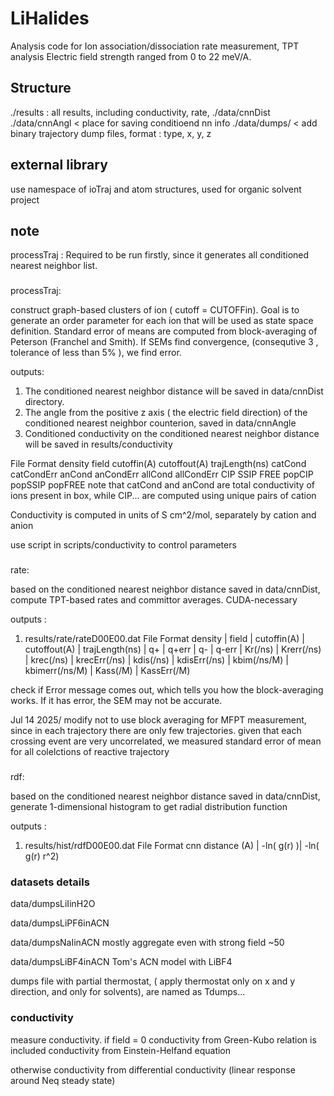 # LiHalides
Analysis code for Ion association/dissociation rate measurement, TPT analysis
Electric field strength ranged from 0 to 22 meV/A.

## Structure
./results : all results, including conductivity, rate, 
./data/cnnDist ./data/cnnAngl < place for saving conditioend nn info
./data/dumps<name>/ < add binary trajectory dump files, format : type, x, y, z

## external library
use namespace of ioTraj and atom structures, used for organic solvent project

## note
processTraj : Required to be run firstly, since it generates all conditioned nearest neighbor list.

###
processTraj: 

construct graph-based clusters of ion ( cutoff = CUTOFFin). 
Goal is to generate an order parameter for each ion that will be used as state space definition.
Standard error of means are computed from block-averaging of Peterson (Franchel and Smith). If SEMs find convergence, (consequtive 3 , tolerance of less than 5% ), we find error.

outputs:
1. The conditioned nearest neighbor distance will be saved in data/cnnDist directory.
2. The angle from the positive z axis ( the electric field direction) of the conditioned nearest neighbor counterion, saved in data/cnnAngle
3. Conditioned conductivity on the conditioned nearest neighbor distance will be saved in results/conductivity

File Format
density field cutoffin(A) cutoffout(A) trajLength(ns) catCond catCondErr anCond anCondErr allCond allCondErr CIP SSIP FREE popCIP popSSIP popFREE
note that catCond and anCond are total conductivity of ions present in box, while CIP... are computed using unique pairs of cation

Conductivity is computed in units of S cm^2/mol, separately by cation and anion


use script in scripts/conductivity to control parameters


###
rate:

based on the conditioned nearest neighbor distance saved in data/cnnDist, compute TPT-based rates and committor averages.
CUDA-necessary

outputs :
1. results/rate/rateD00E00.dat
File Format
density | field | cutoffin(A) | cutoffout(A) | trajLength(ns) | 
q+ | q+err | q- | q-err | Kr(/ns) | Krerr(/ns) | krec(/ns) | krecErr(/ns) | kdis(/ns) | kdisErr(/ns) | kbim(/ns/M) | kbimerr(/ns/M) | Kass(/M) | KassErr(/M)

check if Error message comes out, which tells you how the block-averaging works. If it has error, the SEM may not be accurate.

Jul 14 2025/ modify not to use block averaging for MFPT measurement, since in each trajectory there are only few trajectories.
given that each crossing event are very uncorrelated, we measured standard error of mean for all colelctions of reactive trajectory

### 
rdf:

based on the conditioned nearest neighbor distance saved in data/cnnDist, generate 1-dimensional histogram to get radial distribution function

outputs :
1. results/hist/rdfD00E00.dat
File Format
cnn distance (A) | -ln( g(r)  )|  -ln( g(r) r^2)


### datasets details
data/dumpsLiIinH2O 

data/dumpsLiPF6inACN

data/dumpsNaIinACN
mostly aggregate even with strong field ~50

data/dumpsLiBF4inACN
Tom's ACN model with LiBF4

dumps file with partial thermostat, ( apply thermostat only on x and y direction, and only for solvents), are named as Tdumps...

### conductivity
measure conductivity. 
if field = 0
conductivity from Green-Kubo relation is included
conductivity from Einstein-Helfand equation

otherwise
conductivity from differential conductivity (linear response around Neq steady state)


